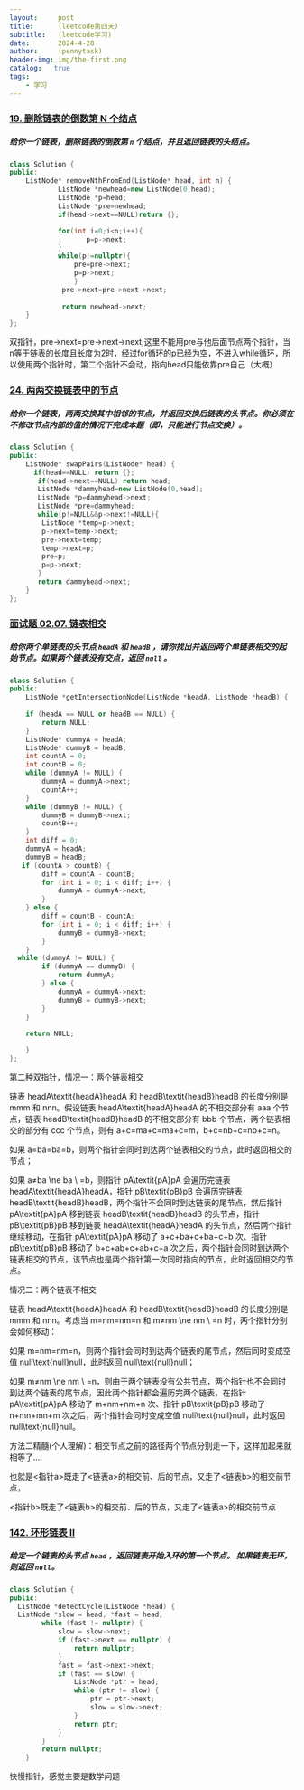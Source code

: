 ```yaml
---
layout:     post
title:      (leetcode第四天)
subtitle:   (leetcode学习)
date:       2024-4-20
author:     (pennytask)
header-img: img/the-first.png
catalog:   true
tags:
    - 学习
---
```


### [19. 删除链表的倒数第 N 个结点](https://leetcode.cn/problems/remove-nth-node-from-end-of-list/)

##### 给你一个链表，删除链表的倒数第 `n` 个结点，并且返回链表的头结点。

```c++
class Solution {
public:
    ListNode* removeNthFromEnd(ListNode* head, int n) {
            ListNode *newhead=new ListNode(0,head);
            ListNode *p=head;
            ListNode *pre=newhead;
            if(head->next==NULL)return {};

            for(int i=0;i<n;i++){
                   p=p->next;
            }
            while(p!=nullptr){
                pre=pre->next;
                p=p->next;     
                }          
             pre->next=pre->next->next; 
              
             return newhead->next;
    }
};
```

  双指针，pre->next=pre->next->next;这里不能用pre与他后面节点两个指针，当n等于链表的长度且长度为2时，经过for循环的p已经为空，不进入while循环，所以使用两个指针时，第二个指针不会动，指向head只能依靠pre自己（大概）

### [24. 两两交换链表中的节点](https://leetcode.cn/problems/swap-nodes-in-pairs/)

##### 给你一个链表，两两交换其中相邻的节点，并返回交换后链表的头节点。你必须在不修改节点内部的值的情况下完成本题（即，只能进行节点交换）。

```c++
class Solution {
public:
    ListNode* swapPairs(ListNode* head) {
      if(head==NULL) return {};
       if(head->next==NULL) return head;
       ListNode *dammyhead=new ListNode(0,head);
       ListNode *p=dammyhead->next;
       ListNode *pre=dammyhead;
       while(p!=NULL&&p->next!=NULL){
        ListNode *temp=p->next;
        p->next=temp->next;
        pre->next=temp;
        temp->next=p;
        pre=p;
        p=p->next;
       }
       return dammyhead->next;
    }
};
```

### [面试题 02.07. 链表相交](https://leetcode.cn/problems/intersection-of-two-linked-lists-lcci/)

##### 给你两个单链表的头节点 `headA` 和 `headB` ，请你找出并返回两个单链表相交的起始节点。如果两个链表没有交点，返回 `null` 。

```c++
class Solution {
public:
    ListNode *getIntersectionNode(ListNode *headA, ListNode *headB) {
          
    if (headA == NULL or headB == NULL) {
        return NULL;
    }
    ListNode* dummyA = headA;
    ListNode* dummyB = headB;
    int countA = 0;
    int countB = 0;
    while (dummyA != NULL) {
        dummyA = dummyA->next;
        countA++;
    }
    while (dummyB != NULL) {
        dummyB = dummyB->next;
        countB++;
    }
    int diff = 0;
    dummyA = headA;
    dummyB = headB; 
   if (countA > countB) {
        diff = countA - countB;
        for (int i = 0; i < diff; i++) {
            dummyA = dummyA->next;
        }
    } else {
        diff = countB - countA;
        for (int i = 0; i < diff; i++) {
            dummyB = dummyB->next;
        }
    }
  while (dummyA != NULL) {
        if (dummyA == dummyB) {
            return dummyA;
        } else {
            dummyA = dummyA->next;
            dummyB = dummyB->next;
        }
    }
    
    return NULL;

    }
};
```

第二种双指针，情况一：两个链表相交

链表 headA\textit{headA}headA 和 headB\textit{headB}headB 的长度分别是 mmm 和 nnn。假设链表 headA\textit{headA}headA 的不相交部分有 aaa 个节点，链表 headB\textit{headB}headB 的不相交部分有 bbb 个节点，两个链表相交的部分有 ccc 个节点，则有 a+c=ma+c=ma+c=m，b+c=nb+c=nb+c=n。

如果 a=ba=ba=b，则两个指针会同时到达两个链表相交的节点，此时返回相交的节点；

如果 a≠ba \ne ba
\\
=b，则指针 pA\textit{pA}pA 会遍历完链表 headA\textit{headA}headA，指针 pB\textit{pB}pB 会遍历完链表 headB\textit{headB}headB，两个指针不会同时到达链表的尾节点，然后指针 pA\textit{pA}pA 移到链表 headB\textit{headB}headB 的头节点，指针 pB\textit{pB}pB 移到链表 headA\textit{headA}headA 的头节点，然后两个指针继续移动，在指针 pA\textit{pA}pA 移动了 a+c+ba+c+ba+c+b 次、指针 pB\textit{pB}pB 移动了 b+c+ab+c+ab+c+a 次之后，两个指针会同时到达两个链表相交的节点，该节点也是两个指针第一次同时指向的节点，此时返回相交的节点。

情况二：两个链表不相交

链表 headA\textit{headA}headA 和 headB\textit{headB}headB 的长度分别是 mmm 和 nnn。考虑当 m=nm=nm=n 和 m≠nm \ne nm
\\
=n 时，两个指针分别会如何移动：

如果 m=nm=nm=n，则两个指针会同时到达两个链表的尾节点，然后同时变成空值 null\text{null}null，此时返回 null\text{null}null；

如果 m≠nm \ne nm
\\
=n，则由于两个链表没有公共节点，两个指针也不会同时到达两个链表的尾节点，因此两个指针都会遍历完两个链表，在指针 pA\textit{pA}pA 移动了 m+nm+nm+n 次、指针 pB\textit{pB}pB 移动了 n+mn+mn+m 次之后，两个指针会同时变成空值 null\text{null}null，此时返回 null\text{null}null。

​      方法二精髓(个人理解)：相交节点之前的路径两个节点分别走一下，这样加起来就相等了....

也就是<指针a>既走了<链表a>的相交前、后的节点，又走了<链表b>的相交前节点，

<指针b>既走了<链表b>的相交前、后的节点，又走了<链表a>的相交前节点

### [142. 环形链表 II](https://leetcode.cn/problems/linked-list-cycle-ii/)

##### 给定一个链表的头节点  `head` ，返回链表开始入环的第一个节点。 *如果链表无环，则返回 `null`。*

```c++
class Solution {
public:
  ListNode *detectCycle(ListNode *head) {
  ListNode *slow = head, *fast = head;
        while (fast != nullptr) {
            slow = slow->next;
            if (fast->next == nullptr) {
                return nullptr;
            }
            fast = fast->next->next;
            if (fast == slow) {
                ListNode *ptr = head;
                while (ptr != slow) {
                    ptr = ptr->next;
                    slow = slow->next;
                }
                return ptr;
            }
        }
        return nullptr;
    }

```

快慢指针，感觉主要是数学问题



